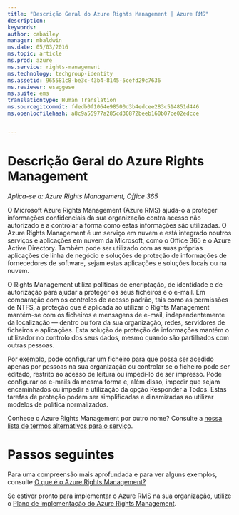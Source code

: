 ```yaml
---
title: "Descrição Geral do Azure Rights Management | Azure RMS"
description: 
keywords: 
author: cabailey
manager: mbaldwin
ms.date: 05/03/2016
ms.topic: article
ms.prod: azure
ms.service: rights-management
ms.technology: techgroup-identity
ms.assetid: 965581c8-be3c-43b4-8145-5cefd29c7636
ms.reviewer: esaggese
ms.suite: ems
translationtype: Human Translation
ms.sourcegitcommit: fdedb0f1064e98500d3b4edcee283c514851d446
ms.openlocfilehash: a8c9a55977a285cd30872beeb160b07ce02edcce


---
```


# Descrição Geral do Azure Rights Management

*Aplica-se a: Azure Rights Management, Office 365*

O Microsoft Azure Rights Management (Azure RMS) ajuda-o a proteger informações confidenciais da sua organização contra acesso não autorizado e a controlar a forma como estas informações são utilizadas. O Azure Rights Management é um serviço em nuvem e está integrado noutros serviços e aplicações em nuvem da Microsoft, como o Office 365 e o Azure Active Directory. Também pode ser utilizado com as suas próprias aplicações de linha de negócio e soluções de proteção de informações de fornecedores de software, sejam estas aplicações e soluções locais ou na nuvem. 

O Rights Management utiliza políticas de encriptação, de identidade e de autorização para ajudar a proteger os seus ficheiros e o e-mail. Em comparação com os controlos de acesso padrão, tais como as permissões de NTFS, a proteção que é aplicada ao utilizar o Rights Management mantém-se com os ficheiros e mensagens de e-mail, independentemente da localização — dentro ou fora da sua organização, redes, servidores de ficheiros e aplicações. Esta solução de proteção de informações mantém o utilizador no controlo dos seus dados, mesmo quando são partilhados com outras pessoas.

Por exemplo, pode configurar um ficheiro para que possa ser acedido apenas por pessoas na sua organização ou controlar se o ficheiro pode ser editado, restrito ao acesso de leitura ou impedi-lo de ser impresso. Pode configurar os e-mails da mesma forma e, além disso, impedir que sejam encaminhados ou impedir a utilização da opção Responder a Todos. Estas tarefas de proteção podem ser simplificadas e dinamizadas ao utilizar modelos de política normalizados.

Conhece o Azure Rights Management por outro nome? Consulte a [nossa lista de termos alternativos para o serviço](azure-rms-aka.md).

# Passos seguintes
Para uma compreensão mais aprofundada e para ver alguns exemplos, consulte [O que é o Azure Rights Management?](what-is-azure-rms.md)

Se estiver pronto para implementar o Azure RMS na sua organização, utilize o [Plano de implementação do Azure Rights Management](../plan-design/deployment-roadmap.md).





<!--HONumber=Jul16_HO3-->


